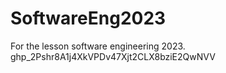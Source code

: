 # SoftwareEng2023
For the lesson software engineering 2023.
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
